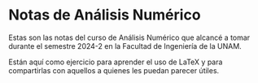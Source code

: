 # Notas de Análisis Numérico

Estas son las notas del curso de Análisis Numérico que alcancé a tomar durante el semestre 2024-2 en la Facultad de Ingeniería de la UNAM.

Están aquí como ejercicio para aprender el uso de LaTeX y para compartirlas con aquellos a quienes les puedan parecer útiles.
